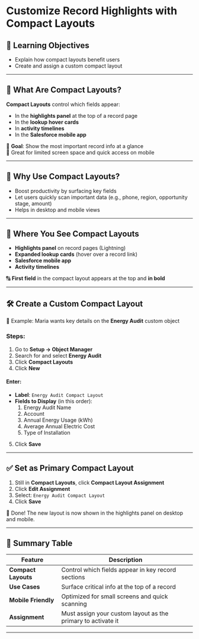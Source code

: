 # Customize Record Highlights with Compact Layouts

## 🎯 Learning Objectives

- Explain how compact layouts benefit users  
- Create and assign a custom compact layout

---

## 📌 What Are Compact Layouts?

**Compact Layouts** control which fields appear:
- In the **highlights panel** at the top of a record page
- In the **lookup hover cards**
- In **activity timelines**
- In the **Salesforce mobile app**

🎯 **Goal**: Show the most important record info at a glance  
📱 Great for limited screen space and quick access on mobile

---

## 🧠 Why Use Compact Layouts?

- Boost productivity by surfacing key fields
- Let users quickly scan important data (e.g., phone, region, opportunity stage, amount)
- Helps in desktop and mobile views

---

## 📸 Where You See Compact Layouts

- **Highlights panel** on record pages (Lightning)
- **Expanded lookup cards** (hover over a record link)
- **Salesforce mobile app**
- **Activity timelines**

🔠 **First field** in the compact layout appears at the top and **in bold**

---

## 🛠️ Create a Custom Compact Layout

👩 Example: Maria wants key details on the **Energy Audit** custom object

### Steps:

1. Go to **Setup → Object Manager**
2. Search for and select **Energy Audit**
3. Click **Compact Layouts**
4. Click **New**

#### Enter:
- **Label**: `Energy Audit Compact Layout`
- **Fields to Display** (in this order):
  1. Energy Audit Name
  2. Account
  3. Annual Energy Usage (kWh)
  4. Average Annual Electric Cost
  5. Type of Installation

5. Click **Save**

---

## ✅ Set as Primary Compact Layout

1. Still in **Compact Layouts**, click **Compact Layout Assignment**
2. Click **Edit Assignment**
3. Select: `Energy Audit Compact Layout`
4. Click **Save**

🎉 Done! The new layout is now shown in the highlights panel on desktop and mobile.

---

## 📝 Summary Table

| Feature | Description |
|--------|-------------|
| **Compact Layouts** | Control which fields appear in key record sections |
| **Use Cases** | Surface critical info at the top of a record |
| **Mobile Friendly** | Optimized for small screens and quick scanning |
| **Assignment** | Must assign your custom layout as the primary to activate it |

---

